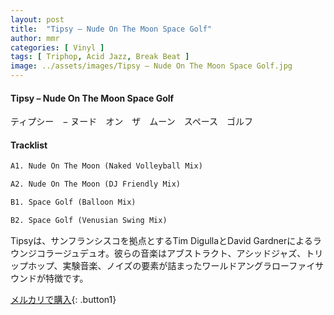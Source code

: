 ```yaml
---
layout: post
title:  "Tipsy – Nude On The Moon Space Golf"
author: mmr
categories: [ Vinyl ]
tags: [ Triphop, Acid Jazz, Break Beat ]
image: ../assets/images/Tipsy – Nude On The Moon Space Golf.jpg
---
```


#### Tipsy – Nude On The Moon Space Golf

ティプシー　− ヌード　オン　ザ　ムーン　スペース　ゴルフ

#### Tracklist
```md
A1. Nude On The Moon (Naked Volleyball Mix)

A2. Nude On The Moon (DJ Friendly Mix)

B1. Space Golf (Balloon Mix)

B2. Space Golf (Venusian Swing Mix)
```

Tipsyは、サンフランシスコを拠点とするTim DigullaとDavid Gardnerによるラウンジコラージュデュオ。彼らの音楽はアブストラクト、アシッドジャズ、トリップホップ、実験音楽、ノイズの要素が詰まったワールドアングラローファイサウンドが特徴です。


[メルカリで購入](https://jp.mercari.com/item/m39453173414){: .button1}

